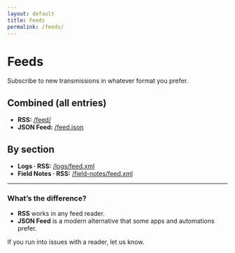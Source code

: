```yaml
---
layout: default
title: Feeds
permalink: /feeds/
---
```


# Feeds

Subscribe to new transmissions in whatever format you prefer.

## Combined (all entries)
- **RSS:** <a href="{{ '/feed/' | absolute_url }}">/feed/</a>  
- **JSON Feed:** <a href="{{ '/feed.json' | absolute_url }}">/feed.json</a>

## By section
- **Logs · RSS:** <a href="{{ '/logs/feed.xml' | absolute_url }}">/logs/feed.xml</a>  
- **Field Notes · RSS:** <a href="{{ '/field-notes/feed.xml' | absolute_url }}">/field-notes/feed.xml</a>

---

### What’s the difference?

- **RSS** works in any feed reader.
- **JSON Feed** is a modern alternative that some apps and automations prefer.

If you run into issues with a reader, let us know.